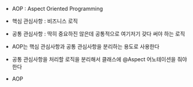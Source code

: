 - AOP : Aspect Oriented Programming
- 핵심 관심사항 : 비즈니스 로직 
- 공통 관심사항 : 딱히 중요하진 않은데 공통적으로 여기저기 갖다 써야 하는 로직
- AOP는 핵심 관심사항과 공통 관심사항을 분리하는 용도로 사용한다

- 공통 관심사항을 처리할 로직을 분리해서 클래스에 @Aspect 어노테이션을 줘야 한다
- AOP